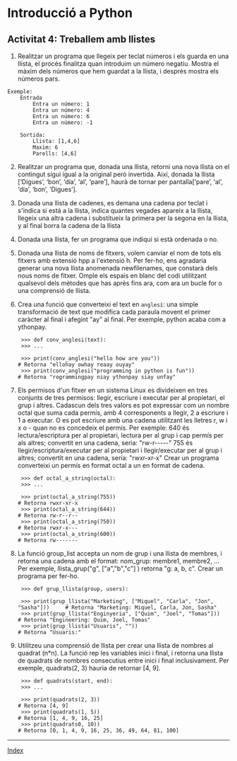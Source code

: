 
# Introducció a Python
## Activitat 4: Treballem amb llistes

1. Realitzar un programa que llegeix per teclat números i els guarda en una llista, el procés finalitza quan introduim un número negatiu. Mostra el màxim dels números que hem guardat a la llista, i després mostra els números pars.

```
Exemple:
	Entrada
		Entra un número: 1
		Entra un número: 4
		Entra un número: 6
		Entra un número: -1

	Sortida:
		Llista: [1,4,6]
		Maxim: 6
		Parells: [4,6]
```

2. Realitzar un programa que, donada una llista, retorni una nova llista on el contingut sigui igual a la original però invertida. Així, donada la llista [‘Digues’, ‘bon’, ‘día’, ‘al’, ‘pare’], haurà de tornar per pantalla[‘pare’, ‘al’, ‘día’, ‘bon’, ‘Digues’].

3. Donada una llista de cadenes, es demana una cadena por teclat i s'indica si está a la llista, indica quantes vegades apareix a la llista,  llegeix una altra cadena i substitueix la primera per la segona en la llista, y al final borra la cadena de la llista

4. Donada una llista, fer un programa que indiqui si està ordenada o no.

5. Donada una llista de noms de fitxers, volem canviar el nom de tots els fitxers amb extensió hpp a l'extensió h. Per fer-ho, ens agradaria generar una nova llista anomenada newfilenames, que constarà dels nous noms de fitxer. Omple els espais en blanc del codi utilitzant qualsevol dels mètodes que has après fins ara, com ara un bucle for o una comprensió de llista.

6. Crea una funció que converteixi el text en `anglesí`: una simple transformació de text que modifica cada paraula movent el primer caràcter al final i afegint "ay" al final. Per exemple, python acaba com a ythonpay.

        >>> def conv_anglesi(text):
        >>> ...

        >>> print(conv_anglesi("hello how are you"))                            # Retorna "ellohay owhay reaay ouyay"
        >>> print(conv_anglesi("programming in python is fun"))                 # Retorna "rogrammingpay niay ythonpay siay unfay"

7. Els permisos d'un fitxer en un sistema Linux es divideixen en tres conjunts de tres permisos: llegir, escriure i executar per al propietari, el grup i altres. Cadascun dels tres valors es pot expressar com un nombre octal que suma cada permís, amb 4 corresponents a llegir, 2 a escriure i 1 a executar. O es pot escriure amb una cadena utilitzant les lletres r, w i x o - quan no es concedeix el permís.
  Per exemple:
  640 és lectura/escriptura per al propietari, lectura per al grup i cap permís per als altres; convertit en una cadena, seria: "rw-r-----"
  755 és llegir/escriptura/executar per al propietari i llegir/executar per al grup i altres; convertit en una cadena, seria: "rwxr-xr-x"
  Crear un programa  converteixi un permís en format octal a un en format de cadena.

        >>> def octal_a_string(octal):
        >>> ...
    
        >>> print(octal_a_string(755))                                          # Retorna rwxr-xr-x
        >>> print(octal_a_string(644))                                          # Retorna rw-r--r--
        >>> print(octal_a_string(750))                                          # Retorna rwxr-x---
        >>> print(octal_a_string(600))                                          # Retorna rw-------


8. La funció group_list accepta un nom de grup i una llista de membres, i retorna una cadena amb el format: nom_grup: membre1, membre2, … Per exemple, llista_grup("g", ["a","b","c"] ) retorna "g: a, b, c". Crear un programa per fer-ho.

        >>> def grup_llista(group, users):
    
        >>> print(grup_llista("Marketing", ["Miquel", "Carla", "Jon", "Sasha"]))     # Retorna "Marketing: Miquel, Carla, Jon, Sasha"
        >>> print(grup_llista("Enginyeria", ["Quim", "Joel", "Tomas"]))              # Retorna "Engineering: Quim, Joel, Tomas"
        >>> print(grup_llista("Usuaris", ""))                                        # Retorna "Usuaris:"

9. Utilitzeu una comprensió de llista per crear una llista de nombres al quadrat (n*n). La funció rep les variables inici i final, i retorna una llista de quadrats de nombres consecutius entre inici i final inclusivament. Per exemple, quadrats(2, 3) hauria de retornar [4, 9].
    
        >>> def quadrats(start, end):
	    >>> ...

        >>> print(quadrats(2, 3))                                                 # Retorna [4, 9]
        >>> print(quadrats(1, 5))                                                 # Retorna [1, 4, 9, 16, 25]
        >>> print(quadrats0, 10))                                                 # Retorna [0, 1, 4, 9, 16, 25, 36, 49, 64, 81, 100]
 
***
[Index](../../../README.md)
